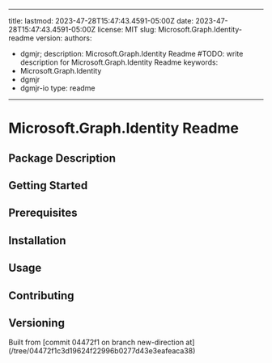 ---

title:
lastmod: 2023-47-28T15:47:43.4591-05:00Z
date: 2023-47-28T15:47:43.4591-05:00Z
license: MIT
slug: Microsoft.Graph.Identity-readme
version:
authors:
- dgmjr;
description: Microsoft.Graph.Identity Readme #TODO: write description for Microsoft.Graph.Identity Readme
keywords:
- Microsoft.Graph.Identity
- dgmjr
- dgmjr-io
type: readme
------------

# Microsoft.Graph.Identity Readme

<!-- TODO: Write the contents of the Microsoft.Graph.Identity Readme file -->

## Package Description

## Getting Started

## Prerequisites

## Installation

## Usage

## Contributing

## Versioning

Built from [commit 04472f1 on branch new-direction at]
(/tree/04472f1c3d19624f22996b0277d43e3eafeaca38)
